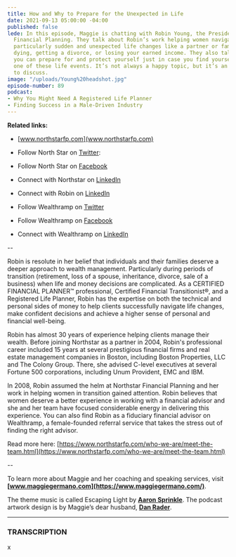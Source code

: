 ```yaml
---
title: How and Why to Prepare for the Unexpected in Life
date: 2021-09-13 05:00:00 -04:00
published: false
lede: In this episode, Maggie is chatting with Robin Young, the President of Northstar
  Financial Planning. They talk about Robin’s work helping women navigate life’s transitions,
  particularly sudden and unexpected life changes like a partner or family member
  dying, getting a divorce, or losing your earned income. They also talk about how
  you can prepare for and protect yourself just in case you find yourself experiencing
  one of these life events. It’s not always a happy topic, but it’s an important one
  to discuss.
image: "/uploads/Young%20headshot.jpg"
episode-number: 89
podcast:
- Why You Might Need A Registered Life Planner
- Finding Success in a Male-Driven Industry
---
```


**Related links:**

* [www.northstarfp.com](www.northstarfp.com)

* Follow North Star on [Twitter](https://twitter.com/northstarfp):

* Follow North Star on [Facebook](https://www.facebook.com/northstarfinancialplanning/)

* Connect with Northstar on [LinkedIn](https://www.linkedin.com/company/northstar-financial-planning/)

* Connect with Robin on [LinkedIn](https://www.linkedin.com/in/robinyoungatnorthstar/)

* Follow Wealthramp on [Twitter](https://twitter.com/wealthramp)

* Follow Wealthramp on [Facebook](https://www.facebook.com/wealthramp/)

* Connect with Wealthramp on [LinkedIn](https://www.linkedin.com/company/wealthramp/)

--

Robin is resolute in her belief that individuals and their families deserve a deeper approach to wealth management. Particularly during periods of transition (retirement, loss of a spouse, inheritance, divorce, sale of a business) when life and money decisions are complicated. As a CERTIFIED FINANCIAL PLANNER™ professional, Certified Financial Transitionist®, and a Registered Life Planner, Robin has the expertise on both the technical and personal sides of money to help clients successfully navigate life changes, make confident decisions and achieve a higher sense of personal and financial well-being.

Robin has almost 30 years of experience helping clients manage their wealth. Before joining Northstar as a partner in 2004, Robin's professional career included 15 years at several prestigious financial firms and real estate management companies in Boston, including Boston Properties, LLC and The Colony Group. There, she advised C-level executives at several Fortune 500 corporations, including Unum Provident, EMC and IBM.

In 2008, Robin assumed the helm at Northstar Financial Planning and her work in helping women in transition gained attention. Robin believes that women deserve a better experience in working with a financial advisor and she and her team have focused considerable energy in delivering this experience. You can also find Robin as a fiduciary financial advisor on Wealthramp, a female-founded referral service that takes the stress out of finding the right advisor.

Read more here: [https://www.northstarfp.com/who-we-are/meet-the-team.html](https://www.northstarfp.com/who-we-are/meet-the-team.html)

--

To learn more about Maggie and her coaching and speaking services, visit **[www.maggiegermano.com](https://www.maggiegermano.com/)**.

The theme music is called Escaping Light by **[Aaron Sprinkle](http://aaronsprinklemusic.com/)**. The podcast artwork design is by Maggie’s dear husband, **[Dan Rader](https://danrdesign.com/)**.

---

### TRANSCRIPTION

x